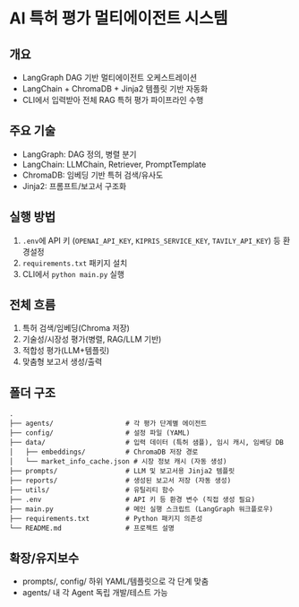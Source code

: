 # AI 특허 평가 멀티에이전트 시스템

## 개요
- LangGraph DAG 기반 멀티에이전트 오케스트레이션
- LangChain + ChromaDB + Jinja2 템플릿 기반 자동화
- CLI에서 입력받아 전체 RAG 특허 평가 파이프라인 수행

## 주요 기술
- LangGraph: DAG 정의, 병렬 분기
- LangChain: LLMChain, Retriever, PromptTemplate
- ChromaDB: 임베딩 기반 특허 검색/유사도
- Jinja2: 프롬프트/보고서 구조화

## 실행 방법
1. `.env`에 API 키 (`OPENAI_API_KEY`, `KIPRIS_SERVICE_KEY`, `TAVILY_API_KEY`) 등 환경설정
2. `requirements.txt` 패키지 설치
3. CLI에서 `python main.py` 실행

## 전체 흐름
1. 특허 검색/임베딩(Chroma 저장)
2. 기술성/시장성 평가(병렬, RAG/LLM 기반)
3. 적합성 평가(LLM+템플릿)
4. 맞춤형 보고서 생성/출력

## 폴더 구조
```
.
├── agents/                  # 각 평가 단계별 에이전트
├── config/                  # 설정 파일 (YAML)
├── data/                    # 입력 데이터 (특허 샘플), 임시 캐시, 임베딩 DB
│   ├── embeddings/          # ChromaDB 저장 경로
│   └── market_info_cache.json # 시장 정보 캐시 (자동 생성)
├── prompts/                 # LLM 및 보고서용 Jinja2 템플릿
├── reports/                 # 생성된 보고서 저장 (자동 생성)
├── utils/                   # 유틸리티 함수
├── .env                     # API 키 등 환경 변수 (직접 생성 필요)
├── main.py                  # 메인 실행 스크립트 (LangGraph 워크플로우)
├── requirements.txt         # Python 패키지 의존성
└── README.md                # 프로젝트 설명
```

## 확장/유지보수
- prompts/, config/ 하위 YAML/템플릿으로 각 단계 맞춤
- agents/ 내 각 Agent 독립 개발/테스트 가능
